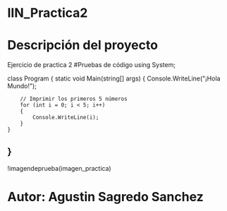 # IIN_Practica2
# Descripción del proyecto
Ejercicio de practica 2
#Pruebas de código
using System;

class Program
{
    static void Main(string[] args)
    {
        Console.WriteLine("¡Hola Mundo!");
        
        // Imprimir los primeros 5 números
        for (int i = 0; i < 5; i++)
        {
            Console.WriteLine(i);
        }
    }
}
---
!imagendeprueba(imagen_practica)

# Autor: Agustin Sagredo Sanchez